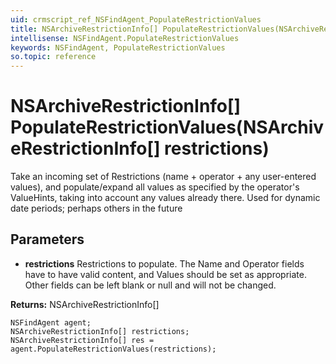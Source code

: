 ```yaml
---
uid: crmscript_ref_NSFindAgent_PopulateRestrictionValues
title: NSArchiveRestrictionInfo[] PopulateRestrictionValues(NSArchiveRestrictionInfo[] restrictions)
intellisense: NSFindAgent.PopulateRestrictionValues
keywords: NSFindAgent, PopulateRestrictionValues
so.topic: reference
---
```


# NSArchiveRestrictionInfo[] PopulateRestrictionValues(NSArchiveRestrictionInfo[] restrictions)

Take an incoming set of Restrictions (name + operator + any user-entered values), and populate/expand all values as specified by the operator's ValueHints, taking into account any values already there. Used for dynamic date periods; perhaps others in the future

## Parameters

* **restrictions** Restrictions to populate. The Name and Operator fields have to have valid content, and Values should be set as appropriate. Other fields can be left blank or null and will not be changed.

**Returns:** NSArchiveRestrictionInfo[]

```crmscript
NSFindAgent agent;
NSArchiveRestrictionInfo[] restrictions;
NSArchiveRestrictionInfo[] res = agent.PopulateRestrictionValues(restrictions);
```

